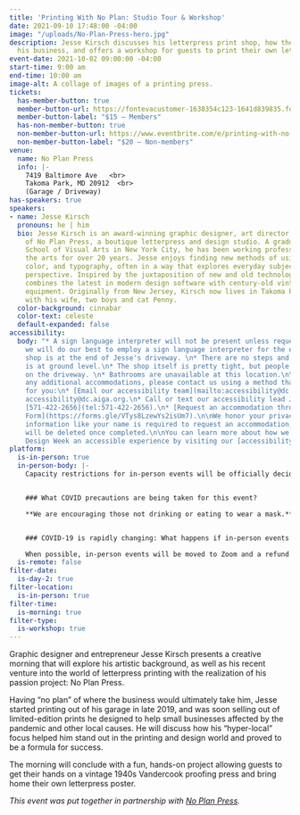 ```yaml
---
title: 'Printing With No Plan: Studio Tour & Workshop'
date: 2021-09-10 17:48:00 -04:00
image: "/uploads/No-Plan-Press-hero.jpg"
description: Jesse Kirsch discusses his letterpress print shop, how the pandemic impacted
  his business, and offers a workshop for guests to print their own letterpress posters.
event-date: 2021-10-02 09:00:00 -04:00
start-time: 9:00 am
end-time: 10:00 am
image-alt: A collage of images of a printing press.
tickets:
  has-member-button: true
  member-button-url: https://fontevacustomer-1638354c123-1641d839835.force.com/services/oauth2/authorize?client_id=3MVG9nthuDc9owbcOq7_07W.HriOQQPWTbMkrpOla.ajDQlTHf4_uby_mhwylcX.mJBU2O2SppTiZMS0J_HJd&response_type=code&redirect_uri=https://ikit.aiga.org/ikit_national_util/ikit-national-util-sso-redirect/&state=https%3A%2F%2Fdc.aiga.org%2F%3Fpost_type%3Dikit_event%26p%3D447819%26redirect_source%3Deventbrite_register
  member-button-label: "$15 — Members"
  has-non-member-button: true
  non-member-button-url: https://www.eventbrite.com/e/printing-with-no-plan-studio-tour-workshop-tickets-170375088476
  non-member-button-label: "$20 — Non-members"
venue:
  name: No Plan Press
  info: |-
    7419 Baltimore Ave   <br>
    Takoma Park, MD 20912  <br>
    (Garage / Driveway)
has-speakers: true
speakers:
- name: Jesse Kirsch
  pronouns: he | him
  bio: Jesse Kirsch is an award-winning graphic designer, art director, and owner
    of No Plan Press, a boutique letterpress and design studio. A graduate of the
    School of Visual Arts in New York City, he has been working professionally in
    the arts for over 20 years. Jesse enjoys finding new methods of using geometry,
    color, and typography, often in a way that explores everyday subjects from a different
    perspective. Inspired by the juxtaposition of new and old technologies, his work
    combines the latest in modern design software with century-old vintage printing
    equipment. Originally from New Jersey, Kirsch now lives in Takoma Park, Maryland
    with his wife, two boys and cat Penny.
  color-background: cinnabar
  color-text: celeste
  default-expanded: false
accessibility:
  body: "* A sign language interpreter will not be present unless requested. If requested,
    we will do our best to employ a sign language interpreter for the event.\n* The
    shop is at the end of Jesse's driveway. \n* There are no steps and everything
    is at ground level.\n* The shop itself is pretty tight, but people will be sitting
    on the driveway. \n* Bathrooms are unavailable at this location.\n\nIf you need
    any additional accommodations, please contact us using a method that works best
    for you:\n* [Email our accessibility team](mailto:accessibility@dc.aiga.org) at
    accessibility@dc.aiga.org.\n* Call or text our accessibility lead Josh Kim at
    [571-422-2656](tel:571-422-2656).\n* [Request an accommodation through our Google
    Form](https://forms.gle/VTys8LzewYs2isUm7).\n\nWe honor your privacy. No identifying
    information like your name is required to request an accommodation, and all details
    will be deleted once completed.\n\nYou can learn more about how we’re making DC
    Design Week an accessible experience by visiting our [accessibility statement](https://dcdesignweek.org/accessibility/)."
platform:
  is-in-person: true
  in-person-body: |-
    Capacity restrictions for in-person events will be officially decided about two weeks out from DCDW and posted on the specific event pages in order to follow the latest CDC guidance.


    ### What COVID precautions are being taken for this event?

    **We are encouraging those not drinking or eating to wear a mask.**


    ### COVID-19 is rapidly changing: What happens if in-person events need to be cancelled?

    When possible, in-person events will be moved to Zoom and a refund should not be expected. If an event is canceled in its entirety a refund will be issued. In either scenario you will be notified immediately.
  is-remote: false
filter-date:
  is-day-2: true
filter-location:
  is-in-person: true
filter-time:
  is-morning: true
filter-type:
  is-workshop: true
---
```


Graphic designer and entrepreneur Jesse Kirsch presents a creative morning that will explore his artistic background, as well as his recent venture into the world of letterpress printing with the realization of his passion project: No Plan Press. 

Having “no plan” of where the business would ultimately take him, Jesse started printing out of his garage in late 2019, and was soon selling out of limited-edition prints he designed to help small businesses affected by the pandemic and other local causes. He will discuss how his “hyper-local” focus helped him stand out in the printing and design world and proved to be a formula for success.

The morning will conclude with a fun, hands-on project allowing guests to get their hands on a vintage 1940s Vandercook proofing press and bring home their own letterpress poster.


*This event was put together in partnership with [No Plan Press](https://www.noplan.press/).*
